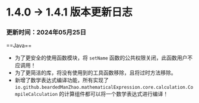 # 1.4.0 -> 1.4.1 版本更新日志

### 更新时间：2024年05月25日

==Java==

- 为了更安全的使用函数模块，将 `setName` 函数的公共权限关闭，此函数用户不应调用！
- 为了更简洁的库，将没有使用到的工具函数移除，且将过时方法移除。
- 新增了数学表达式编译功能，所有实现了 `io.github.beardedManZhao.mathematicalExpression.core.calculation.CompileCalculation`
的计算组件都可以将一个数学表达式进行编译！

